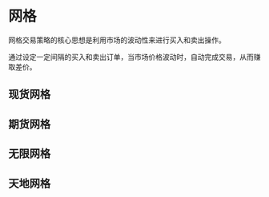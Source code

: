 # 网格

网格交易策略的核心思想是利用市场的波动性来进行买入和卖出操作。

通过设定一定间隔的买入和卖出订单，当市场价格波动时，自动完成交易，从而赚取差价。

## 现货网格

## 期货网格

## 无限网格

## 天地网格
